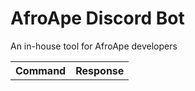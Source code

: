 <h1>AfroApe Discord Bot</h1>

<p>An in-house tool for AfroApe developers</p>

<table>
<tr>
<th>Command</th>
<th>Response</th>
</tr>
</table>